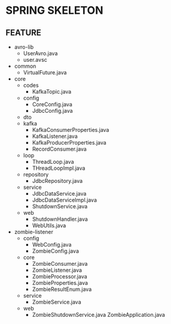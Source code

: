 # SPRING SKELETON

## FEATURE
* avro-lib
  * UserAvro.java
  * user.avsc
* common
  * VirtualFuture.java
* core
  * codes
    * KafkaTopic.java
  * config
    * CoreConfig.java
    * JdbcConfig.java
  * dto
  * kafka
    * KafkaConsumerProperties.java
    * KafkaListener.java
    * KafkaProducerProperties.java
    * RecordConsumer.java
  * loop
    * ThreadLoop.java
    * THreadLoopImpl.java
  * repository
    * JdbcRepository.java
  * service
    * JdbcDataService.java
    * JdbcDataServiceImpl.java
    * ShutdownService.java
  * web
    * ShutdownHandler.java
    * WebUtils.java
* zombie-listener
  * config
    * WebConfig.java
    * ZombieConfig.java
  * core
    * ZombieConsumer.java
    * ZombieListener.java
    * ZombieProcessor.java
    * ZombieProperties.java
    * ZombieResultEnum.java
  * service
    * ZombieService.java
  * web
    * ZombieShutdownService.java
  ZombieApplication.java

